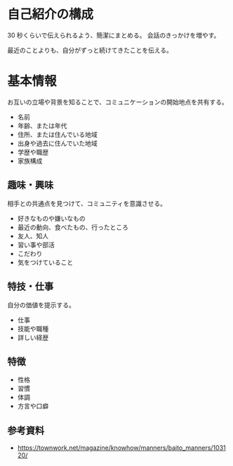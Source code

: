 # 自己紹介の構成

30 秒くらいで伝えられるよう、簡潔にまとめる。
会話のきっかけを増やす。

最近のことよりも、自分がずっと続けてきたことを伝える。

# 基本情報

お互いの立場や背景を知ることで、コミュニケーションの開始地点を共有する。

- 名前
- 年齢、または年代
- 住所、または住んでいる地域
- 出身や過去に住んでいた地域
- 学歴や職歴
- 家族構成

## 趣味・興味

相手との共通点を見つけて、コミュニティを意識させる。

- 好きなものや嫌いなもの
- 最近の動向、食べたもの、行ったところ
- 友人、知人
- 習い事や部活
- こだわり
- 気をつけていること

## 特技・仕事

自分の価値を提示する。

- 仕事
- 技能や職種
- 詳しい経歴

## 特徴

- 性格
- 習慣
- 体調
- 方言や口癖

## 参考資料

- https://townwork.net/magazine/knowhow/manners/baito_manners/103120/
